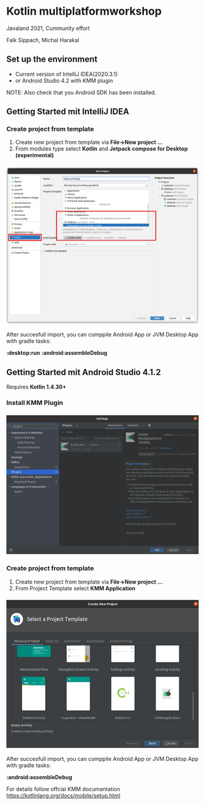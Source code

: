 # Kotlin multiplatformworkshop

Javaland 2021, Cummunity effort

Falk Sippach, Michal Harakal


## Set up the environment

* Current version of IntelliJ IDEA(2020.3.1) 
* or Android Studio 4.2 with KMM plugin

NOTE: Also check that you Android SDK has been installed.

## Getting Started mit IntelliJ IDEA

### Create project from template

1. Create new project from template via **File->New project ...**
2. From modules type select **Kotlin** and **Jetpack compose for Desktop (experimental)**

<h3 align="center">
  <img src="docs/images/new_project_wizard_01.png" alt="Project wizard, screen 1" />
</h3>

After succesfull import, you can comppile Android App or JVM Desktop App with gradle tasks:

**:desktop:run**
**:android:assembleDebug**

## Getting Started mit Android Studio 4.1.2

Requires **Kotlin 1.4.30+**

### Install KMM Plugin

<h3 align="center">
  <img src="docs/images/as_kmm_plugin.png" alt="Android studio, KMM Plugin" />
</h3>

### Create project from template

1. Create new project from template via **File->New project ...**
2. From Project Template select **KMM Application**

<h3 align="center">
  <img src="docs/images/as_new_project_wizard_01.png" alt="Project wizard, screen 1" />
</h3>

After succesfull import, you can comppile Android App or JVM Desktop App with gradle tasks:

**:android:assembleDebug**

For details follow offcial KMM documantation https://kotlinlang.org/docs/mobile/setup.html

